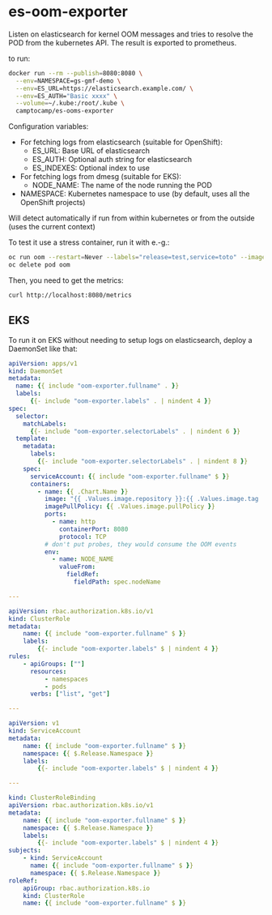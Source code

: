 # es-oom-exporter

Listen on elasticsearch for kernel OOM messages and tries to resolve
the POD from the kubernetes API. The result is exported to prometheus.

to run:
```bash
docker run --rm --publish=8080:8080 \
  --env=NAMESPACE=gs-gmf-demo \
  --env=ES_URL=https://elasticsearch.example.com/ \
  --env=ES_AUTH="Basic xxxx" \
  --volume=~/.kube:/root/.kube \
  camptocamp/es-ooms-exporter
```

Configuration variables:

* For fetching logs from elasticsearch (suitable for OpenShift):
    * ES_URL: Base URL of elasticsearch
    * ES_AUTH: Optional auth string for elasticsearch
    * ES_INDEXES: Optional index to use
* For fetching logs from dmesg (suitable for EKS):
    * NODE_NAME: The name of the node running the POD
* NAMESPACE: Kubernetes namespace to use (by default, uses all
             the OpenShift projects)

Will detect automatically if run from within kubernetes or from the outside
(uses the current context)

To test it use a stress container, run it with e.-g.:

```bash
oc run oom --restart=Never --labels="release=test,service=toto" --image=polinux/stress --requests="cpu=1m,memory=10Mi" --limits="memory=10Mi" -- stress --vm 1 --vm-bytes 20M
oc delete pod oom
```

Then, you need to get the metrics:

```bash
curl http://localhost:8080/metrics
```

## EKS

To run it on EKS without needing to setup logs on elasticsearch, deploy a DaemonSet like that:
```yaml
apiVersion: apps/v1
kind: DaemonSet
metadata:
  name: {{ include "oom-exporter.fullname" . }}
  labels:
      {{- include "oom-exporter.labels" . | nindent 4 }}
spec:
  selector:
    matchLabels:
      {{- include "oom-exporter.selectorLabels" . | nindent 6 }}
  template:
    metadata:
      labels:
        {{- include "oom-exporter.selectorLabels" . | nindent 8 }}
    spec:
      serviceAccount: {{ include "oom-exporter.fullname" $ }}
      containers:
        - name: {{ .Chart.Name }}
          image: "{{ .Values.image.repository }}:{{ .Values.image.tag | default .Chart.AppVersion }}"
          imagePullPolicy: {{ .Values.image.pullPolicy }}
          ports:
            - name: http
              containerPort: 8080
              protocol: TCP
          # don't put probes, they would consume the OOM events
          env:
            - name: NODE_NAME
              valueFrom:
                fieldRef:
                  fieldPath: spec.nodeName

---

apiVersion: rbac.authorization.k8s.io/v1
kind: ClusterRole
metadata:
    name: {{ include "oom-exporter.fullname" $ }}
    labels:
        {{- include "oom-exporter.labels" $ | nindent 4 }}
rules:
    - apiGroups: [""]
      resources:
          - namespaces
          - pods
      verbs: ["list", "get"]

---

apiVersion: v1
kind: ServiceAccount
metadata:
    name: {{ include "oom-exporter.fullname" $ }}
    namespace: {{ $.Release.Namespace }}
    labels:
        {{- include "oom-exporter.labels" $ | nindent 4 }}

---

kind: ClusterRoleBinding
apiVersion: rbac.authorization.k8s.io/v1
metadata:
    name: {{ include "oom-exporter.fullname" $ }}
    namespace: {{ $.Release.Namespace }}
    labels:
        {{- include "oom-exporter.labels" $ | nindent 4 }}
subjects:
    - kind: ServiceAccount
      name: {{ include "oom-exporter.fullname" $ }}
      namespace: {{ $.Release.Namespace }}
roleRef:
    apiGroup: rbac.authorization.k8s.io
    kind: ClusterRole
    name: {{ include "oom-exporter.fullname" $ }}
```
